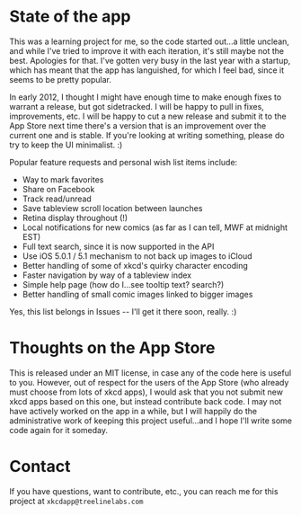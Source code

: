 State of the app
================
This was a learning project for me, so the code started out...a little unclean, and while I've tried to improve
it with each iteration, it's still maybe not the best. Apologies for that. I've gotten very busy in the last year
with a startup, which has meant that the app has languished, for which I feel bad, since it seems to be pretty popular.

In early 2012, I thought I might have enough time to make enough fixes to warrant a release, but got sidetracked.
I will be happy to pull in fixes, improvements, etc. I will be happy to cut a new release and submit it to the App Store
next time there's a version that is an improvement over the current one and is stable. If you're looking at writing something,
please do try to keep the UI minimalist. :)

Popular feature requests and personal wish list items include:
  * Way to mark favorites
  * Share on Facebook
  * Track read/unread
  * Save tableview scroll location between launches
  * Retina display throughout (!)
  * Local notifications for new comics (as far as I can tell, MWF at midnight EST)
  * Full text search, since it is now supported in the API
  * Use iOS 5.0.1 / 5.1 mechanism to not back up images to iCloud
  * Better handling of some of xkcd's quirky character encoding
  * Faster navigation by way of a tableview index
  * Simple help page (how do I...see tooltip text? search?)
  * Better handling of small comic images linked to bigger images

Yes, this list belongs in Issues -- I'll get it there soon, really. :)

Thoughts on the App Store
=========================

This is released under an MIT license, in case any of the code here is useful to you. However, out of respect for the
users of the App Store (who already must choose from lots of xkcd apps), I would ask that you not submit new xkcd apps
based on this one, but instead contribute back code. I may not have actively worked on the app in a while, but
I will happily do the administrative work of keeping this project useful...and I hope I'll write some code again
for it someday.


Contact
=======

If you have questions, want to contribute, etc., you can reach me for this project at `xkcdapp@treelinelabs.com`